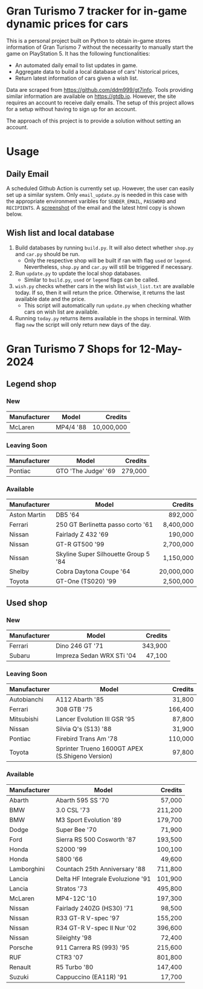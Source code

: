 # Gran Turismo 7 tracker for in-game dynamic prices for cars

This is a personal project built on Python to obtain in-game stores information of Gran Turismo 7 without the necessarity to manually start the game on PlayStation 5. It has the following functionalities:

- An automated daily email to list updates in game.
- Aggregate data to build a local database of cars' historical prices,
- Return latest information of cars given a wish list.

Data are scraped from https://github.com/ddm999/gt7info. Tools providing similar information are available on https://gtdb.io. However, the site requires an account to receive daily emails. The setup of this project allows for a setup without having to sign up for an account.

The approach of this project is to provide a solution without setting an account.

# Usage

## Daily Email

A scheduled Github Action is currently set up. However, the user can easily set up a similar system. Only `email_update.py` is needed in this case with the appropriate environment varibles for `SENDER_EMAIL`, `PASSWORD` and `RECIPIENTS`. A [screenshot](https://raw.githubusercontent.com/marcohoucheng/Gran-Turismo-7-Price-Tracker/main/data/email_screenshot.png) of the email and the latest html copy is shown below.

## Wish list and local database

1. Build databases by running `build.py`. It will also detect whether `shop.py` and `car.py` should be run.
    - Only the respective shop will be built if ran with flag `used` or `legend`. Nevertheless, `shop.py` and `car.py` will still be triggered if necessary.
2. Run `update.py` to update the local shop databases.
    - Similar to `build.py`, `used` or `legend` flags can be called.
3. `wish.py` checks whether cars in the wish list `wish_list.txt` are available today. If so, then it will return the price. Otherwise, it returns the last available date and the price.
    - This script will automatically run `update.py` when checking whather cars on wish list are available.
4. Running `today.py` returns items available in the shops in terminal. With flag `new` the script will only return new days of the day.


# Gran Turismo 7 Shops for 12-May-2024



## Legend shop

### New
 | Manufacturer | Model | Credits |
 | --- | --- | --: |
|McLaren|MP4/4 '88|10,000,000|

### Leaving Soon
 | Manufacturer | Model | Credits |
 | --- | --- | --: |
|Pontiac|GTO 'The Judge' '69|279,000|

### Available
 | Manufacturer | Model | Credits |
 | --- | --- | --: |
|Aston Martin|DB5 '64|892,000|
|Ferrari|250 GT Berlinetta passo corto '61|8,400,000|
|Nissan|Fairlady Z 432 '69|190,000|
|Nissan|GT-R GT500 '99|2,700,000|
|Nissan|Skyline Super Silhouette Group 5 '84|1,150,000|
|Shelby|Cobra Daytona Coupe '64|20,000,000|
|Toyota|GT-One (TS020) '99|2,500,000|


## Used shop

### New
 | Manufacturer | Model | Credits |
 | --- | --- | --: |
|Ferrari|Dino 246 GT '71|343,900|
|Subaru|Impreza Sedan WRX STi '04|47,100|

### Leaving Soon
 | Manufacturer | Model | Credits |
 | --- | --- | --: |
|Autobianchi|A112 Abarth '85|31,800|
|Ferrari|308 GTB '75|166,400|
|Mitsubishi|Lancer Evolution III GSR '95|87,800|
|Nissan|Silvia Q's (S13) '88|31,900|
|Pontiac|Firebird Trans Am '78|110,000|
|Toyota|Sprinter Trueno 1600GT APEX (S.Shigeno Version)|97,800|

### Available
 | Manufacturer | Model | Credits |
 | --- | --- | --: |
|Abarth|Abarth 595 SS '70|57,000|
|BMW|3.0 CSL '73|211,200|
|BMW|M3 Sport Evolution '89|179,700|
|Dodge|Super Bee '70|71,900|
|Ford|Sierra RS 500 Cosworth '87|193,500|
|Honda|S2000 '99|100,100|
|Honda|S800 '66|49,600|
|Lamborghini|Countach 25th Anniversary '88|711,800|
|Lancia|Delta HF Integrale Evoluzione '91|101,900|
|Lancia|Stratos '73|495,800|
|McLaren|MP4-12C '10|197,300|
|Nissan|Fairlady 240ZG (HS30) '71|98,500|
|Nissan|R33 GT-R V-spec '97|155,200|
|Nissan|R34 GT-R V-spec II Nur '02|396,600|
|Nissan|Sileighty '98|72,400|
|Porsche|911 Carrera RS (993) '95|215,600|
|RUF|CTR3 '07|801,800|
|Renault|R5 Turbo '80|147,400|
|Suzuki|Cappuccino (EA11R) '91|17,700|
